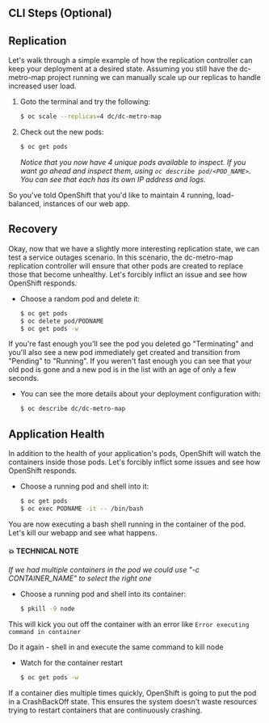 ## CLI Steps (Optional)

## Replication
Let's walk through a simple example of how the replication controller can keep your deployment at a desired state.  Assuming you still have the dc-metro-map project running we can manually scale up our replicas to handle increased user load.


1. Goto the terminal and try the following:

    ```bash
    $ oc scale --replicas=4 dc/dc-metro-map
    ```

1. Check out the new pods:

    ```bash
    $ oc get pods
    ```

    _Notice that you now have 4 unique pods available to inspect.  If you want go ahead and inspect them, using ```oc describe pod/<POD_NAME>```. You can see that each has its own IP address and logs._

So you've told OpenShift that you'd like to maintain 4 running, load-balanced, instances of our web app.

## Recovery
Okay, now that we have a slightly more interesting replication state, we can test a service outages scenario. In this scenario, the dc-metro-map replication controller will ensure that other pods are created to replace those that become unhealthy.  Let's forcibly inflict an issue and see how OpenShift responds.


- Choose a random pod and delete it:

    ```bash
    $ oc get pods
    $ oc delete pod/PODNAME
    $ oc get pods -w
    ```

If you're fast enough you'll see the pod you deleted go "Terminating" and you'll also see a new pod immediately get created and transition from "Pending" to "Running".  If you weren't fast enough you can see that your old pod is gone and a new pod is in the list with an age of only a few seconds.

- You can see the more details about your deployment configuration with:

    ```bash
    $ oc describe dc/dc-metro-map
    ```

## Application Health
In addition to the health of your application's pods, OpenShift will watch the containers inside those pods.  Let's forcibly inflict some issues and see how OpenShift responds.  


- Choose a running pod and shell into it:

    ```bash
    $ oc get pods
    $ oc exec PODNAME -it -- /bin/bash
    ```

You are now executing a bash shell running in the container of the pod.  Let's kill our webapp and see what happens.

#### 💥 **TECHNICAL NOTE**
_If we had multiple containers in the pod we could use "-c CONTAINER_NAME" to select the right one_

- Choose a running pod and shell into its container:

    ```bash
    $ pkill -9 node
    ```

This will kick you out off the container with an error like ```Error executing command in container```

Do it again - shell in and execute the same command to kill node

- Watch for the container restart

    ```bash
    $ oc get pods -w
    ```

If a container dies multiple times quickly, OpenShift is going to put the pod in a CrashBackOff state.  This ensures the system doesn't waste resources trying to restart containers that are continuously crashing.

